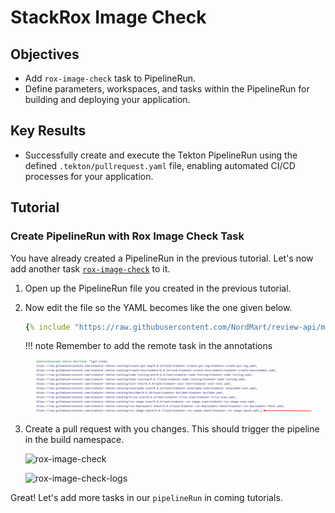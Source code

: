 # StackRox Image Check

## Objectives

- Add `rox-image-check` task to PipelineRun.
- Define parameters, workspaces, and tasks within the PipelineRun for building and deploying your application.

## Key Results

- Successfully create and execute the Tekton PipelineRun using the defined `.tekton/pullrequest.yaml` file, enabling automated CI/CD processes for your application.

## Tutorial

### Create PipelineRun with Rox Image Check Task

You have already created a PipelineRun in the previous tutorial. Let's now add another task [`rox-image-check`](https://github.com/stakater-tekton-catalog/rox-image-check) to it.

1. Open up the PipelineRun file you created in the previous tutorial.
1. Now edit the file so the YAML becomes like the one given below.

    ```yaml
    {% include "https://raw.githubusercontent.com/NordMart/review-api/main/.tekton/rox_image_check.yaml" %}
    ```

    !!! note
        Remember to add the remote task in the annotations

    ![rox-image-check](images/rox-image-check-annotation.png)

1. Create a pull request with you changes. This should trigger the pipeline in the build namespace.

    ![rox-image-check](images/rox-image-check.png)

    ![rox-image-check-logs](images/rox-image-check-logs.png)

Great! Let's add more tasks in our `pipelineRun` in coming tutorials.
